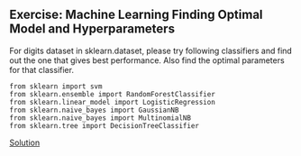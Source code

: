 ## Exercise: Machine Learning Finding Optimal Model and Hyperparameters

For digits dataset in sklearn.dataset, please try following classifiers and find out the one that gives best performance. Also find the optimal parameters for that classifier.

```
from sklearn import svm
from sklearn.ensemble import RandomForestClassifier
from sklearn.linear_model import LogisticRegression
from sklearn.naive_bayes import GaussianNB
from sklearn.naive_bayes import MultinomialNB
from sklearn.tree import DecisionTreeClassifier
```

[Solution](https://github.com/paratha14/MyML/blob/main/digits.clf.ipynb)